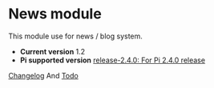 News module
=================
This module use for news / blog system.

* **Current version** 1.2
* **Pi supported version** [release-2.4.0: For Pi 2.4.0 release](https://github.com/pi-engine/pi/releases/tag/release-2.4.0)

[Changelog](https://github.com/pi-module/news/blob/master/doc/changelog.txt) And [Todo](https://github.com/pi-module/news/blob/master/doc/todo.txt)